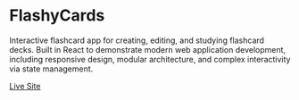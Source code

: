 # FlashyCards
Interactive flashcard app for creating, editing, and studying flashcard decks. Built in React to demonstrate modern web application development, including responsive design, modular architecture, and complex interactivity via state management.

[Live Site](https://flashy-cards-red.vercel.app/)

